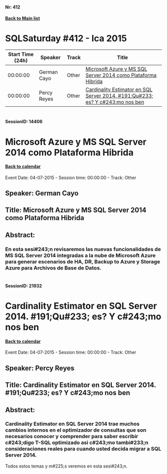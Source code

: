 #### Nr: 412
#### [Back to Main list](index.md)
# SQLSaturday #412 - Ica 2015
Start Time (24h)|Speaker|Track|Title
---|---|---|---
00:00:00|German Cayo|Other|[Microsoft Azure y MS SQL Server 2014 como Plataforma Hibrida](#sessionid-14406)
00:00:00|Percy Reyes|Other|[Cardinality Estimator en SQL Server 2014. #191;Qu#233; es? Y c#243;mo nos ben](#sessionid-21932)
#  
#### SessionID: 14406
# Microsoft Azure y MS SQL Server 2014 como Plataforma Hibrida
#### [Back to calendar](#nr-412)
Event Date: 04-07-2015 - Session time: 00:00:00 - Track: Other
## Speaker: German Cayo
## Title: Microsoft Azure y MS SQL Server 2014 como Plataforma Hibrida
## Abstract:
### En esta sesi#243;n revisaremos las nuevas funcionalidades de MS SQL Server 2014 integradas a la nube de Microsoft Azure para generar escenarios de HA, DR, Backup to Azure y Storage Azure para Archivos de Base de Datos.
#  
#### SessionID: 21932
# Cardinality Estimator en SQL Server 2014. #191;Qu#233; es? Y c#243;mo nos ben
#### [Back to calendar](#nr-412)
Event Date: 04-07-2015 - Session time: 00:00:00 - Track: Other
## Speaker: Percy Reyes
## Title: Cardinality Estimator en SQL Server 2014. #191;Qu#233; es? Y c#243;mo nos ben
## Abstract:
### Cardinality Estimator en SQL Server 2014 trae muchos cambios internos en el optimizador de consultas que son necesarios conocer y comprender para saber escribir c#243;digo T-SQL optimizado asi c#243;mo tambi#233;n consideraciones reales para cuando usted decida migrar a SQL Server 2014.
Todos estos temas y m#225;s veremos en esta sesi#243;n. 

